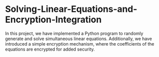 # Solving-Linear-Equations-and-Encryption-Integration
In this project, we have implemented a Python program to randomly generate and solve simultaneous linear equations. Additionally, we have introduced a simple encryption mechanism, where the coefficients of the equations are encrypted for added security.
